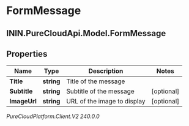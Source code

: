 # FormMessage

## ININ.PureCloudApi.Model.FormMessage

## Properties

|Name | Type | Description | Notes|
|------------ | ------------- | ------------- | -------------|
| **Title** | **string** | Title of the message | |
| **Subtitle** | **string** | Subtitle of the message | [optional] |
| **ImageUrl** | **string** | URL of the image to display | [optional] |



_PureCloudPlatform.Client.V2 240.0.0_
